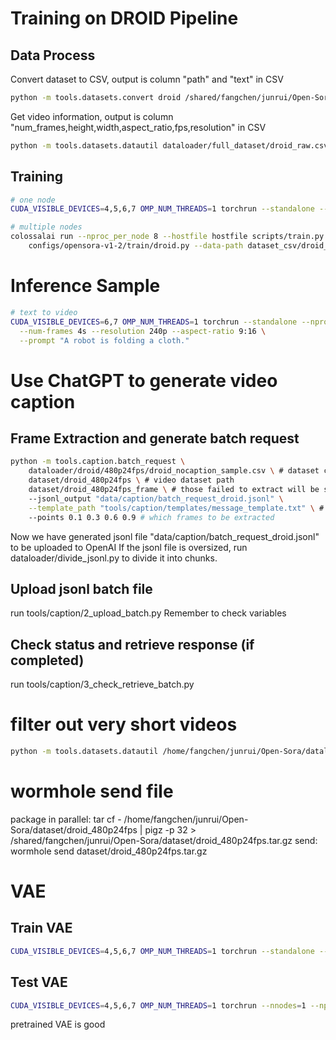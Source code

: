 # Training on DROID Pipeline

## Data Process
Convert dataset to CSV, output is column "path" and "text" in CSV
```bash
python -m tools.datasets.convert droid /shared/fangchen/junrui/Open-Sora/dataset/droid_480p3fps --output dataloader/480p3fps/droid_480p3fps.csv
```
Get video information, output is column "num_frames,height,width,aspect_ratio,fps,resolution" in CSV
```bash
python -m tools.datasets.datautil dataloader/full_dataset/droid_raw.csv --video-info
```

## Training
```bash
# one node
CUDA_VISIBLE_DEVICES=4,5,6,7 OMP_NUM_THREADS=1 torchrun --standalone --nproc_per_node 4 scripts/train.py configs/opensora-v1-2/train/droid.py --data-path dataloader/droid_docker.csv

# multiple nodes
colossalai run --nproc_per_node 8 --hostfile hostfile scripts/train.py \
    configs/opensora-v1-2/train/droid.py --data-path dataset_csv/droid_vinfo.csv --ckpt-path YOUR_PRETRAINED_CKPT
```


# Inference Sample
```bash
# text to video
CUDA_VISIBLE_DEVICES=6,7 OMP_NUM_THREADS=1 torchrun --standalone --nproc_per_node 2 scripts/inference.py configs/opensora-v1-2/inference/sample.py \
  --num-frames 4s --resolution 240p --aspect-ratio 9:16 \
  --prompt "A robot is folding a cloth."
```

# Use ChatGPT to generate video caption
## Frame Extraction and generate batch request
```bash
python -m tools.caption.batch_request \
    dataloader/droid/480p24fps/droid_nocaption_sample.csv \ # dataset csv
    dataset/droid_480p24fps \ # video dataset path
    dataset/droid_480p24fps_frame \ # those failed to extract will be save here (num_frame=1)
    --jsonl_output "data/caption/batch_request_droid.jsonl" \
    --template_path "tools/caption/templates/message_template.txt" \ # prompt template
    --points 0.1 0.3 0.6 0.9 # which frames to be extracted
```
Now we have generated jsonl file "data/caption/batch_request_droid.jsonl" to be uploaded to OpenAI
If the jsonl file is oversized, run dataloader/divide_jsonl.py to divide it into chunks.
## Upload jsonl batch file
run tools/caption/2_upload_batch.py
Remember to check variables
## Check status and retrieve response (if completed)
run tools/caption/3_check_retrieve_batch.py


# filter out very short videos
```bash
python -m tools.datasets.datautil /home/fangchen/junrui/Open-Sora/dataloader/droid_480p24fps_vinfo.csv --min_frame 12 --output /home/fangchen/junrui/Open-Sora/dataloader/droid.csv
```

# wormhole send file
package in parallel: 
tar cf - /home/fangchen/junrui/Open-Sora/dataset/droid_480p24fps | pigz -p 32 > /shared/fangchen/junrui/Open-Sora/dataset/droid_480p24fps.tar.gz
send: 
wormhole send dataset/droid_480p24fps.tar.gz

# VAE
## Train VAE
```bash
CUDA_VISIBLE_DEVICES=4,5,6,7 OMP_NUM_THREADS=1 torchrun --standalone --nproc_per_node=4 scripts/train_vae.py configs/vae/train/stage3.py --data-path dataloader/droid_docker.csv
```

## Test VAE
```bash
CUDA_VISIBLE_DEVICES=4,5,6,7 OMP_NUM_THREADS=1 torchrun --nnodes=1 --nproc_per_node=4 scripts/inference_vae.py configs/vae/inference/video.py --ckpt-path hpcai-tech/OpenSora-VAE-v1.2 --data-path dataloader/test_sample.csv --save-dir samples/vae_test_start
```

pretrained VAE is good
